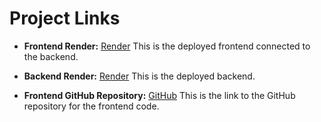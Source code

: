 # Project Links

- **Frontend Render:** [Render](https://frontendwelovemovies.onrender.com/)
  This is the deployed frontend connected to the backend.

- **Backend Render:** [Render](https://backendwelovemovies.onrender.com/)
  This is the deployed backend.

- **Frontend GitHub Repository:** [GitHub](https://github.com/MangakingO/starter-movie-front-end)
  This is the link to the GitHub repository for the frontend code.
